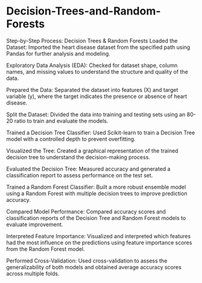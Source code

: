 # Decision-Trees-and-Random-Forests
Step-by-Step Process: Decision Trees & Random Forests
Loaded the Dataset: Imported the heart disease dataset from the specified path using Pandas for further analysis and modeling.

Exploratory Data Analysis (EDA): Checked for dataset shape, column names, and missing values to understand the structure and quality of the data.

Prepared the Data: Separated the dataset into features (X) and target variable (y), where the target indicates the presence or absence of heart disease.

Split the Dataset: Divided the data into training and testing sets using an 80-20 ratio to train and evaluate the models.

Trained a Decision Tree Classifier: Used Scikit-learn to train a Decision Tree model with a controlled depth to prevent overfitting.

Visualized the Tree: Created a graphical representation of the trained decision tree to understand the decision-making process.

Evaluated the Decision Tree: Measured accuracy and generated a classification report to assess performance on the test set.

Trained a Random Forest Classifier: Built a more robust ensemble model using a Random Forest with multiple decision trees to improve prediction accuracy.

Compared Model Performance: Compared accuracy scores and classification reports of the Decision Tree and Random Forest models to evaluate improvement.

Interpreted Feature Importance: Visualized and interpreted which features had the most influence on the predictions using feature importance scores from the Random Forest model.

Performed Cross-Validation: Used cross-validation to assess the generalizability of both models and obtained average accuracy scores across multiple folds.
